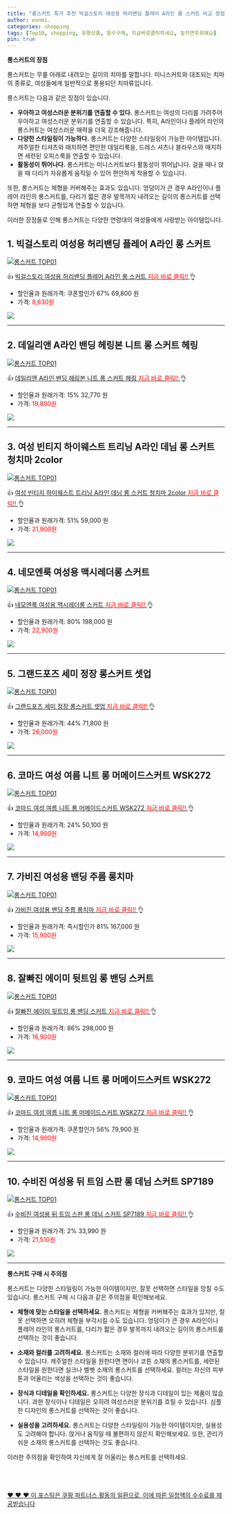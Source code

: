 ```yaml
---
title: "롱스커트 특가 추천 빅걸스토리 여성용 허리밴딩 플레어 A라인 롱 스커트 비교 장점"
author: eunmi.
categories: shopping
tags: [Top10, shopping, 유행상품, 필수구매, 지금바로클릭하세요, 놓치면후회해요]
pin: true
---
```

**롱스커트의 장점**

롱스커트는 무릎 아래로 내려오는 길이의 치마를 말합니다. 미니스커트와 대조되는 치마의 종류로, 여성들에게 일반적으로 통용되던 치마류입니다.

롱스커트는 다음과 같은 장점이 있습니다.

* **우아하고 여성스러운 분위기를 연출할 수 있다.** 롱스커트는 여성의 다리를 가려주어 우아하고 여성스러운 분위기를 연출할 수 있습니다. 특히, A라인이나 플레어 라인의 롱스커트는 여성스러운 매력을 더욱 강조해줍니다.
* **다양한 스타일링이 가능하다.** 롱스커트는 다양한 스타일링이 가능한 아이템입니다. 캐주얼한 티셔츠와 매치하면 편안한 데일리룩을, 드레스 셔츠나 블라우스와 매치하면 세련된 오피스룩을 연출할 수 있습니다.
* **활동성이 뛰어나다.** 롱스커트는 미니스커트보다 활동성이 뛰어납니다. 걸을 때나 앉을 때 다리가 자유롭게 움직일 수 있어 편안하게 착용할 수 있습니다.

또한, 롱스커트는 체형을 커버해주는 효과도 있습니다. 엉덩이가 큰 경우 A라인이나 플레어 라인의 롱스커트를, 다리가 짧은 경우 발목까지 내려오는 길이의 롱스커트를 선택하면 체형을 보다 균형있게 연출할 수 있습니다.

이러한 장점들로 인해 롱스커트는 다양한 연령대의 여성들에게 사랑받는 아이템입니다.

   

## 1. 빅걸스토리 여성용 허리밴딩 플레어 A라인 롱 스커트

[![롱스커트 TOP01](https://thumbnail6.coupangcdn.com/thumbnails/remote/230x230ex/image/rs_quotation_api/jfmebaco/ea207f76c9b04b6995e8dd094b4a0667.jpg)](https://link.coupang.com/re/AFFSDP?lptag=AF3617701&subid=GithubCoopas&pageKey=6064125693&traceid=V0-153&itemId=11164751510&vendorItemId=78442865464)


👍 [빅걸스토리 여성용 허리밴딩 플레어 A라인 롱 스커트 <font color=red> 지금 바로 클릭!! </font> ](https://link.coupang.com/re/AFFSDP?lptag=AF3617701&subid=GithubCoopas&pageKey=6064125693&traceid=V0-153&itemId=11164751510&vendorItemId=78442865464) 👌 


- 할인율과 원래가격: 쿠폰할인가 67%  69,800   원
- 가격: <span style='color:red'>8,630원</span>

[![](/discount_price.png)](https://link.coupang.com/re/AFFSDP?lptag=AF3617701&subid=GithubCoopas&pageKey=6064125693&traceid=V0-153&itemId=11164751510&vendorItemId=78442865464)

---


   

## 2. 데일리앤 A라인 밴딩 헤링본 니트 롱 스커트 헤링

[![롱스커트 TOP01](https://thumbnail7.coupangcdn.com/thumbnails/remote/230x230ex/image/vendor_inventory/2b1a/e44e5b5b68afe47f004207093ee1113146c6380ec163f70316789b82f0da.jpg)](https://link.coupang.com/re/AFFSDP?lptag=AF3617701&subid=GithubCoopas&pageKey=6785055368&traceid=V0-153&itemId=15968907052&vendorItemId=83175052291)


👍 [데일리앤 A라인 밴딩 헤링본 니트 롱 스커트 헤링 <font color=red> 지금 바로 클릭!! </font> ](https://link.coupang.com/re/AFFSDP?lptag=AF3617701&subid=GithubCoopas&pageKey=6785055368&traceid=V0-153&itemId=15968907052&vendorItemId=83175052291) 👌 


- 할인율과 원래가격: 15%  32,770   원
- 가격: <span style='color:red'>19,800원</span>

[![](/discount_price.png)](https://link.coupang.com/re/AFFSDP?lptag=AF3617701&subid=GithubCoopas&pageKey=6785055368&traceid=V0-153&itemId=15968907052&vendorItemId=83175052291)

---


   

## 3. 여성 빈티지 하이웨스트 트리닝 A라인 데님 롱 스커트 청치마 2color

[![롱스커트 TOP01](https://thumbnail9.coupangcdn.com/thumbnails/remote/230x230ex/image/vendor_inventory/23e5/9cd43efc6352064d33b634bce1dd8a890f24622ec9db4a5a7b8d399dcbe7.jpeg)](https://link.coupang.com/re/AFFSDP?lptag=AF3617701&subid=GithubCoopas&pageKey=7385593294&traceid=V0-153&itemId=19083535612&vendorItemId=86205806951)


👍 [여성 빈티지 하이웨스트 트리닝 A라인 데님 롱 스커트 청치마 2color <font color=red> 지금 바로 클릭!! </font> ](https://link.coupang.com/re/AFFSDP?lptag=AF3617701&subid=GithubCoopas&pageKey=7385593294&traceid=V0-153&itemId=19083535612&vendorItemId=86205806951) 👌 


- 할인율과 원래가격: 51%  59,000   원
- 가격: <span style='color:red'>21,900원</span>

[![](/discount_price.png)](https://link.coupang.com/re/AFFSDP?lptag=AF3617701&subid=GithubCoopas&pageKey=7385593294&traceid=V0-153&itemId=19083535612&vendorItemId=86205806951)

---


   

## 4. 네모엔룩 여성용 맥시레더롱 스커트

[![롱스커트 TOP01](https://thumbnail6.coupangcdn.com/thumbnails/remote/230x230ex/image/vendor_inventory/833d/2216fb247d5aabacf9a43e311d6e376bab6756553440aaa7f828185b94d5.jpg)](https://link.coupang.com/re/AFFSDP?lptag=AF3617701&subid=GithubCoopas&pageKey=6079638722&traceid=V0-153&itemId=11263244562&vendorItemId=79099795052)


👍 [네모엔룩 여성용 맥시레더롱 스커트 <font color=red> 지금 바로 클릭!! </font> ](https://link.coupang.com/re/AFFSDP?lptag=AF3617701&subid=GithubCoopas&pageKey=6079638722&traceid=V0-153&itemId=11263244562&vendorItemId=79099795052) 👌 


- 할인율과 원래가격: 80%  198,000   원
- 가격: <span style='color:red'>22,900원</span>

[![](/discount_price.png)](https://link.coupang.com/re/AFFSDP?lptag=AF3617701&subid=GithubCoopas&pageKey=6079638722&traceid=V0-153&itemId=11263244562&vendorItemId=79099795052)

---


   

## 5. 그랜드포즈 세미 정장 롱스커트 셋업

[![롱스커트 TOP01](https://thumbnail9.coupangcdn.com/thumbnails/remote/230x230ex/image/vendor_inventory/ff02/5876e9a75f4765ec56aa5bb3a858023af25fbad63391a06f63c67f90dcd1.jpg)](https://link.coupang.com/re/AFFSDP?lptag=AF3617701&subid=GithubCoopas&pageKey=7641446926&traceid=V0-153&itemId=20305601044&vendorItemId=87391462973)


👍 [그랜드포즈 세미 정장 롱스커트 셋업 <font color=red> 지금 바로 클릭!! </font> ](https://link.coupang.com/re/AFFSDP?lptag=AF3617701&subid=GithubCoopas&pageKey=7641446926&traceid=V0-153&itemId=20305601044&vendorItemId=87391462973) 👌 


- 할인율과 원래가격: 44%  71,800   원
- 가격: <span style='color:red'>26,000원</span>

[![](/discount_price.png)](https://link.coupang.com/re/AFFSDP?lptag=AF3617701&subid=GithubCoopas&pageKey=7641446926&traceid=V0-153&itemId=20305601044&vendorItemId=87391462973)

---


   

## 6. 코마드 여성 여름 니트 롱 머메이드스커트 WSK272

[![롱스커트 TOP01](https://thumbnail7.coupangcdn.com/thumbnails/remote/230x230ex/image/vendor_inventory/1436/17d26b9c5a8bdaa1bedad53c143492500e1d9caa116f6528463036e4d490.jpg)](https://link.coupang.com/re/AFFSDP?lptag=AF3617701&subid=GithubCoopas&pageKey=7156958384&traceid=V0-153&itemId=18004242376&vendorItemId=85160176306)


👍 [코마드 여성 여름 니트 롱 머메이드스커트 WSK272 <font color=red> 지금 바로 클릭!! </font> ](https://link.coupang.com/re/AFFSDP?lptag=AF3617701&subid=GithubCoopas&pageKey=7156958384&traceid=V0-153&itemId=18004242376&vendorItemId=85160176306) 👌 


- 할인율과 원래가격: 24%  50,100   원
- 가격: <span style='color:red'>14,900원</span>

[![](/discount_price.png)](https://link.coupang.com/re/AFFSDP?lptag=AF3617701&subid=GithubCoopas&pageKey=7156958384&traceid=V0-153&itemId=18004242376&vendorItemId=85160176306)

---


   

## 7. 가비진 여성용 밴딩 주름 롱치마

[![롱스커트 TOP01](https://thumbnail6.coupangcdn.com/thumbnails/remote/230x230ex/image/retail/images/2020/09/23/12/8/90935630-d038-4243-aa2d-51074e1df792.jpg)](https://link.coupang.com/re/AFFSDP?lptag=AF3617701&subid=GithubCoopas&pageKey=4388673420&traceid=V0-153&itemId=5198708724&vendorItemId=84206256793)


👍 [가비진 여성용 밴딩 주름 롱치마 <font color=red> 지금 바로 클릭!! </font> ](https://link.coupang.com/re/AFFSDP?lptag=AF3617701&subid=GithubCoopas&pageKey=4388673420&traceid=V0-153&itemId=5198708724&vendorItemId=84206256793) 👌 


- 할인율과 원래가격: 즉시할인가 81%  167,000   원
- 가격: <span style='color:red'>15,900원</span>

[![](/discount_price.png)](https://link.coupang.com/re/AFFSDP?lptag=AF3617701&subid=GithubCoopas&pageKey=4388673420&traceid=V0-153&itemId=5198708724&vendorItemId=84206256793)

---


   

## 8. 잘빠진 에이미 뒷트임 롱 밴딩 스커트

[![롱스커트 TOP01](https://thumbnail9.coupangcdn.com/thumbnails/remote/230x230ex/image/retail/images/2504661426690948-33fc53f0-737b-4bc9-bd38-4bd16cb584a1.png)](https://link.coupang.com/re/AFFSDP?lptag=AF3617701&subid=GithubCoopas&pageKey=5239699018&traceid=V0-153&itemId=7397307568&vendorItemId=74688362247)


👍 [잘빠진 에이미 뒷트임 롱 밴딩 스커트 <font color=red> 지금 바로 클릭!! </font> ](https://link.coupang.com/re/AFFSDP?lptag=AF3617701&subid=GithubCoopas&pageKey=5239699018&traceid=V0-153&itemId=7397307568&vendorItemId=74688362247) 👌 


- 할인율과 원래가격: 86%  298,000   원
- 가격: <span style='color:red'>16,900원</span>

[![](/discount_price.png)](https://link.coupang.com/re/AFFSDP?lptag=AF3617701&subid=GithubCoopas&pageKey=5239699018&traceid=V0-153&itemId=7397307568&vendorItemId=74688362247)

---


   

## 9. 코마드 여성 여름 니트 롱 머메이드스커트 WSK272

[![롱스커트 TOP01](https://thumbnail6.coupangcdn.com/thumbnails/remote/230x230ex/image/vendor_inventory/077b/d4da734ac7e3154aa9e86265b7d7da61097c8b5e983e64adb1e38cb2d843.jpg)](https://link.coupang.com/re/AFFSDP?lptag=AF3617701&subid=GithubCoopas&pageKey=7156958384&traceid=V0-153&itemId=18004242374&vendorItemId=85160176297)


👍 [코마드 여성 여름 니트 롱 머메이드스커트 WSK272 <font color=red> 지금 바로 클릭!! </font> ](https://link.coupang.com/re/AFFSDP?lptag=AF3617701&subid=GithubCoopas&pageKey=7156958384&traceid=V0-153&itemId=18004242374&vendorItemId=85160176297) 👌 


- 할인율과 원래가격: 쿠폰할인가 56%  79,900   원
- 가격: <span style='color:red'>14,900원</span>

[![](/discount_price.png)](https://link.coupang.com/re/AFFSDP?lptag=AF3617701&subid=GithubCoopas&pageKey=7156958384&traceid=V0-153&itemId=18004242374&vendorItemId=85160176297)

---


   

## 10. 수비진 여성용 뒤 트임 스판 롱 데님 스커트 SP7189

[![롱스커트 TOP01](https://thumbnail10.coupangcdn.com/thumbnails/remote/230x230ex/image/rs_quotation_api/ny9qkcky/0813a79f971e4114ba17d9d03a7fdbee.jpg)](https://link.coupang.com/re/AFFSDP?lptag=AF3617701&subid=GithubCoopas&pageKey=6701347838&traceid=V0-153&itemId=15523888209&vendorItemId=82743116107)


👍 [수비진 여성용 뒤 트임 스판 롱 데님 스커트 SP7189 <font color=red> 지금 바로 클릭!! </font> ](https://link.coupang.com/re/AFFSDP?lptag=AF3617701&subid=GithubCoopas&pageKey=6701347838&traceid=V0-153&itemId=15523888209&vendorItemId=82743116107) 👌 


- 할인율과 원래가격: 2%  33,990   원
- 가격: <span style='color:red'>21,510원</span>

[![](/discount_price.png)](https://link.coupang.com/re/AFFSDP?lptag=AF3617701&subid=GithubCoopas&pageKey=6701347838&traceid=V0-153&itemId=15523888209&vendorItemId=82743116107)

---
**롱스커트 구매 시 주의점**

롱스커트는 다양한 스타일링이 가능한 아이템이지만, 잘못 선택하면 스타일을 망칠 수도 있습니다. 롱스커트 구매 시 다음과 같은 주의점을 확인해보세요.

* **체형에 맞는 스타일을 선택하세요.** 롱스커트는 체형을 커버해주는 효과가 있지만, 잘못 선택하면 오히려 체형을 부각시킬 수도 있습니다. 엉덩이가 큰 경우 A라인이나 플레어 라인의 롱스커트를, 다리가 짧은 경우 발목까지 내려오는 길이의 롱스커트를 선택하는 것이 좋습니다.

* **소재와 컬러를 고려하세요.** 롱스커트는 소재와 컬러에 따라 다양한 분위기를 연출할 수 있습니다. 캐주얼한 스타일을 원한다면 면이나 코튼 소재의 롱스커트를, 세련된 스타일을 원한다면 실크나 벨벳 소재의 롱스커트를 선택하세요. 컬러는 자신의 피부톤과 어울리는 색상을 선택하는 것이 좋습니다.

* **장식과 디테일을 확인하세요.** 롱스커트는 다양한 장식과 디테일이 있는 제품이 많습니다. 과한 장식이나 디테일은 오히려 여성스러운 분위기를 흐릴 수 있습니다. 심플한 디자인의 롱스커트를 선택하는 것이 좋습니다.

* **실용성을 고려하세요.** 롱스커트는 다양한 스타일링이 가능한 아이템이지만, 실용성도 고려해야 합니다. 앉거나 움직일 때 불편하지 않은지 확인해보세요. 또한, 관리가 쉬운 소재의 롱스커트를 선택하는 것도 좋습니다.

이러한 주의점을 확인하여 자신에게 잘 어울리는 롱스커트를 선택하세요.<br><br><br><br><br> [ ❤ ❤ ❤ 이 포스팅은 쿠팡 파트너스 활동의 일환으로, 이에 따른 일정액의 수수료를 제공받습니다](https://link.coupang.com/a/bcEFyh)